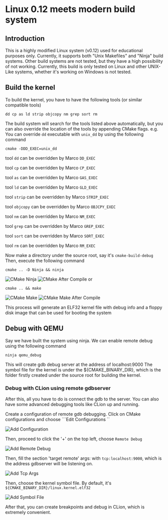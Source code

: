 # Linux 0.12 meets modern build system

## Introduction

This is a highly modified Linux system (v0.12) used for
educational purposes only. Currently, it supports both
"Unix Makefiles" and "Ninja" build systems. Other build
systems are not tested, but they have a high possibility
of not working. Currently, this build is only tested
on Linux and other UNIX-Like systems, whether it's working on
Windows is not tested.

## Build the kernel

To build the kernel, you have to have the following tools
(or similar compatible tools)
```
dd cp as ld strip objcopy nm grep sort rm
```
The build system will search for the tools listed above
automatically, but you can also override the location of
the tools by appending CMake flags.
e.g. You can override ```dd``` executable with ```unix_dd``` by
using the following command
```shell
cmake -DDD_EXEC=unix_dd
```
tool ```dd``` can be overridden by Marco ```DD_EXEC```

tool ```cp``` can be overridden by Marco ```CP_EXEC```

tool ```as``` can be overridden by Marco ```GAS_EXEC```

tool ```ld``` can be overridden by Marco ```GLD_EXEC```

tool ```strip``` can be overridden by Marco ```STRIP_EXEC```

tool ```objcopy``` can be overridden by Marco ```OBJCPY_EXEC```

tool ```nm``` can be overridden by Marco ```NM_EXEC```

tool ```grep``` can be overridden by Marco ```GREP_EXEC```

tool ```sort``` can be overridden by Marco ```SORT_EXEC```

tool ```rm``` can be overridden by Marco ```RM_EXEC```

Now make a directory under the source root, say it's
```cmake-build-debug```
Then, execute the following command

```shell
cmake .. -D Ninja && ninja
```
![CMake Ninja](pictures/cmake.png)
![CMake After Compile](pictures/ninja_after_compile.png)
or

```shell
cmake .. && make
```
![CMake Make](pictures/cmake.png)
![CMake Make After Compile](pictures/make_after_compile.png)

This process will generate an ELF32 kernel file with debug info
and a floppy disk image that can be used for booting the system

## Debug with QEMU

Say we have built the system using ninja. We can enable remote
debug using the following command
```shell
ninja qemu_debug
```

This will create gdb debug server at the address of localhost:9000
The symbol file for the kernel is under the ${CMAKE_BINARY_DIR},
which is the folder firstly created under the source root for
building the kernel.

### Debug with CLion using remote gdbserver

After this, all you have to do is connect the gdb to the server.
You can also have some advanced debugging tools like CLion up
and running.

Create a configuration of remote gdb debugging.
Click on CMake configurations and choose ```Edit Configurations ``

![Add Configuration](pictures/add_conf.png)

Then, proceed to click the '+' on the top left, choose ```Remote
Debug```

![Add Remote Debug](pictures/add_remote_debug.png)

Then, fill the section 'target remote' args: with
```tcp:localhost:9000```, which is the address gdbserver will
be listening on.

![Add Tcp Args](pictures/add_remote_targets.png)

Then, choose the kernel symbol file. By default, it's
```${CMAKE_BINARY_DIR}/linux.kernel.elf32```

![Add Symbol File](pictures/add_symbol_file.png)

After that, you can create breakpoints and debug in CLion,
which is extremely convenient.
